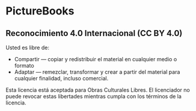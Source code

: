 # PictureBooks


Reconocimiento 4.0 Internacional (CC BY 4.0)
-------


Usted es libre de:
- Compartir — copiar y redistribuir el material en cualquier medio o formato
- Adaptar — remezclar, transformar y crear a partir del material para cualquier finalidad, incluso comercial.

Esta licencia está aceptada para Obras Culturales Libres.
El licenciador no puede revocar estas libertades mientras cumpla con los términos de la licencia.
